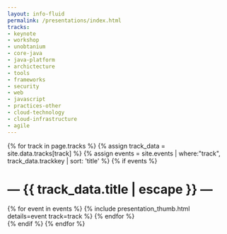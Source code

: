 ```yaml
---
layout: info-fluid
permalink: /presentations/index.html
tracks:
- keynote
- workshop
- unobtanium
- core-java
- java-platform
- archictecture
- tools
- frameworks
- security
- web
- javascript
- practices-other
- cloud-technology
- cloud-infrastructure
- agile
---
```

{% for track in page.tracks %}
{% assign track_data = site.data.tracks[track] %}
{% assign events = site.events | where:"track", track_data.trackkey | sort: 'title' %}
{% if events %}
<h1 class="featured-header"><span>— {{ track_data.title | escape }} —</span></h1>
<div class="row">
{% for event in events %}
 {% include presentation_thumb.html details=event track=track %}
{% endfor %}
</div>
{% endif %}
{% endfor %}
